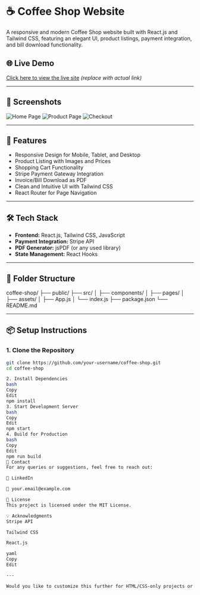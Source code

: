# ☕ Coffee Shop Website

A responsive and modern Coffee Shop website built with React.js and Tailwind CSS, featuring an elegant UI, product listings, payment integration, and bill download functionality.

## 🌐 Live Demo

[Click here to view the live site](coffeeshopbykaifee.netlify.app) *(replace with actual link)*

---

## 📸 Screenshots

![Home Page](screenshots/homepage.png)
![Product Page](screenshots/products.png)
![Checkout](screenshots/checkout.png)

---

## 🚀 Features

- Responsive Design for Mobile, Tablet, and Desktop
- Product Listing with Images and Prices
- Shopping Cart Functionality
- Stripe Payment Gateway Integration
- Invoice/Bill Download as PDF
- Clean and Intuitive UI with Tailwind CSS
- React Router for Page Navigation

---

## 🛠️ Tech Stack

- **Frontend:** React.js, Tailwind CSS, JavaScript
- **Payment Integration:** Stripe API
- **PDF Generator:** jsPDF (or any used library)
- **State Management:** React Hooks

---

## 📂 Folder Structure
coffee-shop/
├── public/
├── src/
│ ├── components/
│ ├── pages/
│ ├── assets/
│ ├── App.js
│ └── index.js
├── package.json
└── README.md


---

## 📦 Setup Instructions

### 1. Clone the Repository

```bash
git clone https://github.com/your-username/coffee-shop.git
cd coffee-shop

2. Install Dependencies
bash
Copy
Edit
npm install
3. Start Development Server
bash
Copy
Edit
npm start
4. Build for Production
bash
Copy
Edit
npm run build
📧 Contact
For any queries or suggestions, feel free to reach out:

🔗 LinkedIn

📧 your.email@example.com

📝 License
This project is licensed under the MIT License.

💡 Acknowledgments
Stripe API

Tailwind CSS

React.js

yaml
Copy
Edit

---

Would you like to customize this further for HTML/CSS-only projects or if it's hosted on GitHub Pages?
